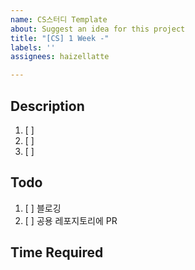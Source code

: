 ```yaml
---
name: CS스터디 Template
about: Suggest an idea for this project
title: "[CS] 1 Week -"
labels: ''
assignees: haizellatte

---
```


## Description
1. [ ]
2. [ ]
3. [ ]

## Todo
1. [ ] 블로깅
2. [ ] 공용 레포지토리에 PR

## Time Required
